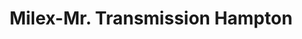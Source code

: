 ---
title: "Milex-Mr. Transmission Hampton"
url: /hampton/milex-mr-transmission-hampton/
shop: car repair
---